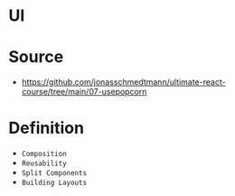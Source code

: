 # UI


# Source
- https://github.com/jonasschmedtmann/ultimate-react-course/tree/main/07-usepopcorn

# Definition
- `Composition`
- `Reusability`
- `Split Components`
- `Building Layouts`
